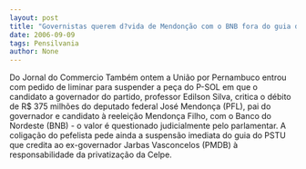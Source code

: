 ```yaml
---
layout: post
title: "Governistas querem d?vida de Mendonção com o BNB fora do guia de Ed?lson Silva"
date: 2006-09-09
tags: Pensilvania
author: None
---
```

Do Jornal do Commercio
Também ontem a União por Pernambuco entrou com pedido de liminar para suspender a peça do P-SOL em que o candidato a governador do partido, professor Edilson Silva, critica o débito de R$ 375 milhões do deputado federal José Mendonça (PFL), pai do governador e candidato à reeleição Mendonça Filho, com o Banco do Nordeste (BNB) - o valor é questionado judicialmente pelo parlamentar. 
A coligação do pefelista pede ainda a suspensão imediata do guia do PSTU que credita ao ex-governador Jarbas Vasconcelos (PMDB) à responsabilidade da privatização da Celpe. 